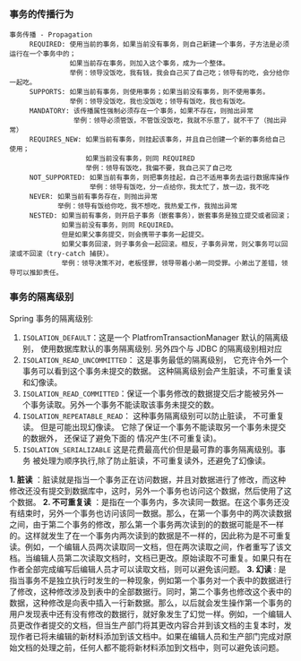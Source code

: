 ### 事务的传播行为
```
事务传播 - Propagation
     REQUIRED: 使用当前的事务，如果当前没有事务，则自己新建一个事务，子方法是必须运行在一个事务中的；
               如果当前存在事务，则加入这个事务，成为一个整体。
               举例：领导没饭吃，我有钱，我会自己买了自己吃；领导有的吃，会分给你一起吃。
     SUPPORTS: 如果当前有事务，则使用事务；如果当前没有事务，则不使用事务。
               举例：领导没饭吃，我也没饭吃；领导有饭吃，我也有饭吃。
     MANDATORY: 该传播属性强制必须存在一个事务，如果不存在，则抛出异常
                举例：领导必须管饭，不管饭没饭吃，我就不乐意了，就不干了（抛出异常）
     REQUIRES_NEW: 如果当前有事务，则挂起该事务，并且自己创建一个新的事务给自己使用；
                   如果当前没有事务，则同 REQUIRED
                   举例：领导有饭吃，我偏不要，我自己买了自己吃
     NOT_SUPPORTED: 如果当前有事务，则把事务挂起，自己不适用事务去运行数据库操作
                    举例：领导有饭吃，分一点给你，我太忙了，放一边，我不吃
     NEVER: 如果当前有事务存在，则抛出异常
            举例：领导有饭给你吃，我不想吃，我热爱工作，我抛出异常
     NESTED: 如果当前有事务，则开启子事务（嵌套事务），嵌套事务是独立提交或者回滚；
             如果当前没有事务，则同 REQUIRED。
             但是如果父事务提交，则会携带子事务一起提交。
             如果父事务回滚，则子事务会一起回滚。相反，子事务异常，则父事务可以回滚或不回滚（try-catch 捕获）。
             举例：领导决策不对，老板怪罪，领导带着小弟一同受罪。小弟出了差错，领导可以推卸责任。
```
### 事务的隔离级别
Spring  事务的隔离级别:
1. `ISOLATION_DEFAULT`：这是一个 PlatfromTransactionManager 默认的隔离级别，
使用数据库默认的事务隔离级别.
另外四个与 JDBC 的隔离级别相对应
2. `ISOLATION_READ_UNCOMMITTED`： 这是事务最低的隔离级别， 它充许令外一个
事务可以看到这个事务未提交的数据。
这种隔离级别会产生脏读，不可重复读和幻像读。
3. `ISOLATION_READ_COMMITTED`：保证一个事务修改的数据提交后才能被另外一
个事务读取。另外一个事务不能读取该事务未提交的数。
4. `ISOLATION_REPEATABLE_READ`： 这种事务隔离级别可以防止脏读， 不可重复读。
但是可能出现幻像读。
它除了保证一个事务不能读取另一个事务未提交的数据外， 还保证了避免下面的
情况产生(不可重复读)。
5. `ISOLATION_SERIALIZABLE` 这是花费最高代价但是最可靠的事务隔离级别。事务
被处理为顺序执行,除了防止脏读，不可重复读外，还避免了幻像读。


**1. 脏读** ：脏读就是指当一个事务正在访问数据，并且对数据进行了修改，而这种修改还没有提交到数据库中，这时，另外一个事务也访问这个数据，然后使用了这个数据。
**2. 不可重复读** ：是指在一个事务内，多次读同一数据。在这个事务还没有结束时，另外一个事务也访问该同一数据。那么，在第一个事务中的两次读数据之间，由于第二个事务的修改，那么第一个事务两次读到的的数据可能是不一样的。这样就发生了在一个事务内两次读到的数据是不一样的，因此称为是不可重复读。例如，一个编辑人员两次读取同一文档，但在两次读取之间，作者重写了该文档。当编辑人员第二次读取文档时，文档已更改。原始读取不可重复。如果只有在作者全部完成编写后编辑人员才可以读取文档，则可以避免该问题。
**3. 幻读** : 是指当事务不是独立执行时发生的一种现象，例如第一个事务对一个表中的数据进行了修改，这种修改涉及到表中的全部数据行。同时，第二个事务也修改这个表中的数据，这种修改是向表中插入一行新数据。那么，以后就会发生操作第一个事务的用户发现表中还有没有修改的数据行，就好象发生了幻觉一样。例如，一个编辑人员更改作者提交的文档，但当生产部门将其更改内容合并到该文档的主复本时，发现作者已将未编辑的新材料添加到该文档中。如果在编辑人员和生产部门完成对原始文档的处理之前，任何人都不能将新材料添加到文档中，则可以避免该问题。